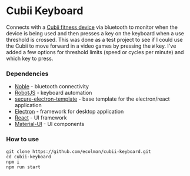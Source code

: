 # Cubii Keyboard
Connects with a [Cubii fitness device](https://www.cubii.com/) via bluetooth to monitor when the device is being used and then presses a key on the keyboard when a use threshold is crossed.  This was done as a test project to see if I could use the Cubii to move forward in a video games by pressing the `W` key.  I've added a few options for threshold limits (speed or cycles per minute) and which key to press.

### Dependencies
* [Noble](https://github.com/noble/noble) - bluetooth connectivity
* [RobotJS](https://robotjs.io/) - keyboard automation
* [secure-electron-template](https://github.com/reZach/secure-electron-template) - base template for the electron/react application
* [Electron](https://www.electronjs.org/) - framework for desktop application
* [React](https://reactjs.org/) - UI framework
* [Material-UI](https://material-ui.com/) - UI components

### How to use
```
git clone https://github.com/ecolman/cubii-keyboard.git
cd cubii-keyboard
npm i
npm run start
```
